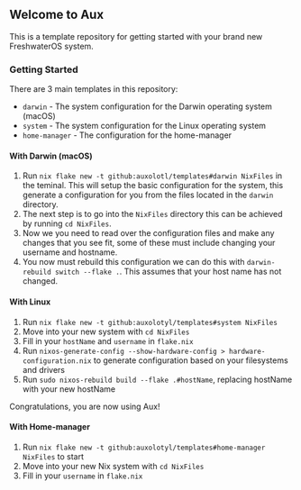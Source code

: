 ## Welcome to Aux

This is a template repository for getting started with your brand new FreshwaterOS system.

### Getting Started

There are 3 main templates in this repository:
- `darwin` - The system configuration for the Darwin operating system (macOS)
- `system` - The system configuration for the Linux operating system
- `home-manager` - The configuration for the home-manager

#### With Darwin (macOS)

1. Run `nix flake new -t github:auxolotl/templates#darwin NixFiles` in the teminal. This will setup the basic configuration for the system, this generate a configuration for you from the files located in the `darwin` directory.
2. The next step is to go into the `NixFiles` directory this can be achieved by running `cd NixFiles`.
3. Now we you need to read over the configuration files and make any changes that you see fit, some of these must include changing your username and hostname.
4. You now must rebuild this configuration we can do this with `darwin-rebuild switch --flake .`. This assumes that your host name has not changed.

#### With Linux

1. Run `nix flake new -t github:auxolotyl/templates#system NixFiles`
2. Move into your new system with `cd NixFiles`
3. Fill in your `hostName` and `username` in `flake.nix`
4. Run `nixos-generate-config --show-hardware-config > hardware-configuration.nix` to generate configuration based on your filesystems and drivers
5. Run `sudo nixos-rebuild build --flake .#hostName`, replacing hostName with your new hostName

Congratulations, you are now using Aux!

#### With Home-manager

1. Run `nix flake new -t github:auxolotyl/templates#home-manager NixFiles` to start
2. Move into your new Nix system with `cd NixFiles`
3. Fill in your `username` in `flake.nix`
